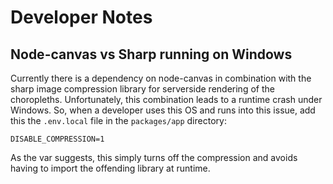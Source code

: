 # Developer Notes

## Node-canvas vs Sharp running on Windows

Currently there is a dependency on node-canvas in combination with the sharp image compression library
for serverside rendering of the choropleths.
Unfortunately, this combination leads to a runtime crash under Windows. So, when a developer uses
this OS and runs into this issue, add this the `.env.local` file in the `packages/app` directory:

`DISABLE_COMPRESSION=1`

As the var suggests, this simply turns off the compression and avoids having to import the offending
library at runtime.
